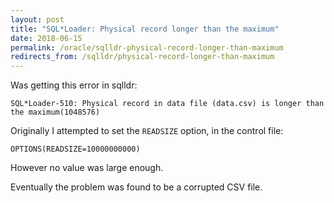 ```yaml
---
layout: post
title: "SQL*Loader: Physical record longer than the maximum"
date: 2018-06-15
permalink: /oracle/sqlldr-physical-record-longer-than-maximum
redirects_from: /sqlldr/physical-record-longer-than-maximum
---
```

Was getting this error in sqlldr:
```
SQL*Loader-510: Physical record in data file (data.csv) is longer than the maximum(1048576)
```

Originally I attempted to set the `READSIZE` option, in the control file:
```
OPTIONS(READSIZE=10000000000)
```

However no value was large enough.

Eventually the problem was found to be a corrupted CSV file.
